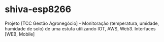 # shiva-esp8266
Projeto [TCC Gestão Agronegócio] - Monitoração (temperatura, umidade, humidade de solo) de uma estufa utilizando IOT, AWS, Web3. Interfaces [WEB, Mobile]
